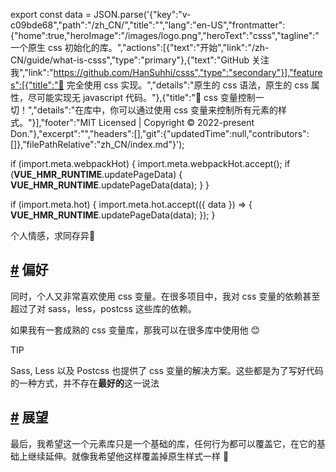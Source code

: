export const data = JSON.parse('{"key":"v-c09bde68","path":"/zh_CN/","title":"","lang":"en-US","frontmatter":{"home":true,"heroImage":"/images/logo.png","heroText":"csss","tagline":"一个原生 css 初始化的库。","actions":[{"text":"开始","link":"/zh-CN/guide/what-is-csss","type":"primary"},{"text":"GitHub 关注我","link":"https://github.com/HanSuhhi/csss","type":"secondary"}],"features":[{"title":"📃 完全使用 css 实现。","details":"原生的 css 语法，原生的 css 属性，尽可能实现无 javascript 代码。"},{"title":"🧪 css 变量控制一切！","details":"在库中，你可以通过使用 css 变量来控制所有元素的样式。"}],"footer":"MIT Licensed | Copyright © 2022-present Don."},"excerpt":"","headers":[],"git":{"updatedTime":null,"contributors":[]},"filePathRelative":"zh_CN/index.md"}');

if (import.meta.webpackHot) {
  import.meta.webpackHot.accept();
  if (__VUE_HMR_RUNTIME__.updatePageData) {
    __VUE_HMR_RUNTIME__.updatePageData(data);
  }
}

if (import.meta.hot) {
  import.meta.hot.accept(({ data }) => {
    __VUE_HMR_RUNTIME__.updatePageData(data);
  });
}
      <p>个人情感，求同存异🙏</p>
    </div>
    <h2 id="偏好" tabindex="-1"><a class="header-anchor" href="#偏好" aria-hidden="true">#</a> 偏好</h2>
    <p>同时，个人又非常喜欢使用 css 变量。在很多项目中，我对 css 变量的依赖甚至超过了对 sass，less，postcss 这些库的依赖。</p>
    <p>如果我有一套成熟的 css 变量库，那我可以在很多库中使用他 😊</p>
    <div class="custom-container tip">
      <p class="custom-container-title">TIP</p>
      <p>Sass, Less 以及 Postcss 也提供了 css 变量的解决方案。这些都是为了写好代码的一种方式，并不存在<strong>最好的</strong>这一说法</p>
    </div>
    <h2 id="展望" tabindex="-1"><a class="header-anchor" href="#展望" aria-hidden="true">#</a> 展望</h2>
    <p>最后，我希望这一个元素库只是一个基础的库，任何行为都可以覆盖它，在它的基础上继续延伸。就像我希望他这样覆盖掉原生样式一样 🍉</p>
  </div>
</template>


